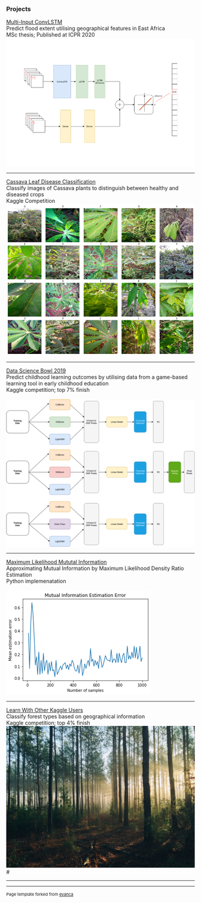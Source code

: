 ### Projects 

[Multi-Input ConvLSTM](/msc)
<br>
Predict flood extent utilising geographical features in East Africa
<br>
MSc thesis; Published at ICPR 2020
<br>
<img src="images/model_cropped.png?raw=true"/>

---

[Cassava Leaf Disease Classification](/cassava)
<br>
Classify images of Cassava plants to distinguish between healthy and diseased crops
<br>
Kaggle Competition
<br>
<img src="images/cassava.png?raw=true"/>

---

[Data Science Bowl 2019](/ds-bowl19)
<br>
Predict childhood learning outcomes by utilising data from a game-based learning tool in early childhood
education
<br>
Kaggle competition; top 7% finish
<br><br>
<img src="images/ds-bowl19.png?raw=true"/>

---
[Maximum Likelihood Mututal Information](/mlmi)
<br>
Approximating Mutual Information by Maximum Likelihood Density Ratio Estimation
<br>
Python implemenatation
<br><br>
<img src="images/mlmi_example.png?raw=true"/>

---
[Learn With Other Kaggle Users](/forrest-kaggle.md)
<br>
Classify forest types based on geographical information
<br>
Kaggle competition; top 4% finish
<br>
<img src="images/forrest.jpg?raw=true"/> # 

---



---
<p style="font-size:11px">Page template forked from <a href="https://github.com/evanca/quick-portfolio">evanca</a></p>
<!-- Remove above link if you don't want to attibute -->
